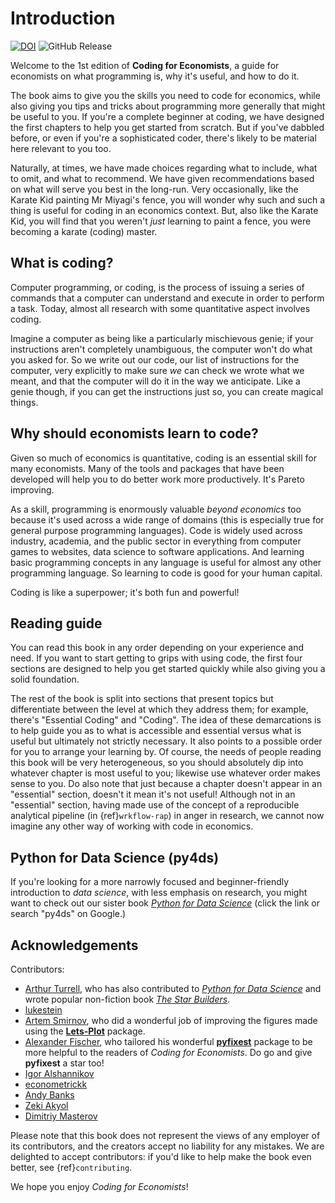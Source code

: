 # Introduction

[![DOI](https://zenodo.org/badge/316842103.svg)](https://zenodo.org/doi/10.5281/zenodo.10465358)  ![GitHub Release](https://img.shields.io/github/v/release/aeturrell/coding-for-economists)

Welcome to the 1st edition of **Coding for Economists**, a guide for economists on what programming is, why it's useful, and how to do it.

The book aims to give you the skills you need to code for economics, while also giving you tips and tricks about programming more generally that might be useful to you. If you're a complete beginner at coding, we have designed the first chapters to help you get started from scratch. But if you've dabbled before, or even if you're a sophisticated coder, there's likely to be material here relevant to you too.

Naturally, at times, we have made choices regarding what to include, what to omit, and what to recommend. We have given recommendations based on what will serve you best in the long-run. Very occasionally, like the Karate Kid painting Mr Miyagi's fence, you will wonder why such and such a thing is useful for coding in an economics context. But, also like the Karate Kid, you will find that you weren't *just* learning to paint a fence, you were becoming a karate (coding) master.

## What is coding?

Computer programming, or coding, is the process of issuing a series of commands that a computer can understand and execute in order to perform a task. Today, almost all research with some quantitative aspect involves coding.

Imagine a computer as being like a particularly mischievous genie; if your instructions aren't completely unambiguous, the computer won't do what you asked for. So we write out our code, our list of instructions for the computer, very explicitly to make sure *we* can check we wrote what we meant, and that the computer will do it in the way we anticipate. Like a genie though, if you can get the instructions just so, you can create magical things.

## Why should economists learn to code?

Given so much of economics is quantitative, coding is an essential skill for many economists. Many of the tools and packages that have been developed will help you to do better work more productively. It's Pareto improving.

As a skill, programming is enormously valuable *beyond economics* too because it's used across a wide range of domains (this is especially true for general purpose programming languages). Code is widely used across industry, academia, and the public sector in everything from computer games to websites, data science to software applications. And learning basic programming concepts in any language is useful for almost any other programming language. So learning to code is good for your human capital.

Coding is like a superpower; it's both fun and powerful!

## Reading guide

You can read this book in any order depending on your experience and need. If you want to start getting to grips with using code, the first four sections are designed to help you get started quickly while also giving you a solid foundation.

The rest of the book is split into sections that present topics but differentiate between the level at which they address them; for example, there's "Essential Coding" and "Coding". The idea of these demarcations is to help guide you as to what is accessible and essential versus what is useful but ultimately not strictly necessary. It also points to a possible order for you to arrange your learning by. Of course, the needs of people reading this book will be very heterogeneous, so you should absolutely dip into whatever chapter is most useful to you; likewise use whatever order makes sense to you. Do also note that just because a chapter doesn't appear in an "essential" section, doesn't it mean it's not useful! Although not in an "essential" section, having made use of the concept of a reproducible analytical pipeline (in {ref}`wrkflow-rap`) in anger in research, we cannot now imagine any other way of working with code in economics.

## Python for Data Science (py4ds)

If you're looking for a more narrowly focused and beginner-friendly introduction to *data science*, with less emphasis on research, you might want to check out our sister book [*Python for Data Science*](https://aeturrell.github.io/python4DS) (click the link or search "py4ds" on Google.)

## Acknowledgements

Contributors:

- [Arthur Turrell](https://aeturrell.com/), who has also contributed to [*Python for Data Science*](https://aeturrell.github.io/python4DS) and wrote popular non-fiction book [*The Star Builders*](https://aeturrell.com/thestarbuilders/thestarbuilders.html).
- [lukestein](https://github.com/lukestein)
- [Artem Smirnov](https://github.com/ASmirnov-HORIS), who did a wonderful job of improving the figures made using the [**Lets-Plot**](https://lets-plot.org/) package.
- [Alexander Fischer](https://github.com/s3alfisc), who tailored his wonderful [**pyfixest**](https://github.com/s3alfisc/pyfixest) package to be more helpful to the readers of *Coding for Economists*. Do go and give **pyfixest** a star too!
- [Igor Alshannikov](https://github.com/alshan)
- [econometrickk](https://github.com/econometrickk)
- [Andy Banks](https://github.com/banksad)
- [Zeki Akyol](https://github.com/zekiakyol)
- [Dimitriy Masterov](https://github.com/dvmasterov)

Please note that this book does not represent the views of any employer of its contributors, and the creators accept no liability for any mistakes. We are delighted to accept contributors: if you'd like to help make the book even better, see {ref}`contributing`.

We hope you enjoy *Coding for Economists*!
